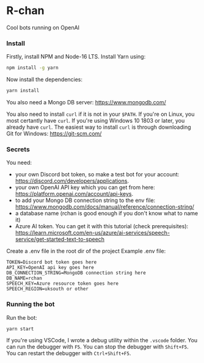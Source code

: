 # R-chan
Cool bots running on OpenAI

### Install
Firstly, install NPM and Node-16 LTS. Install Yarn using:
```bash
npm install -g yarn
```

Now install the dependencies:
```bash
yarn install
```

You also need a Mongo DB server: https://www.mongodb.com/

You also need to install `curl` if it is not in your `$PATH`. If you're on Linux, you most certantly have `curl`. If you're using Windows 10 1803 or later, you already have `curl`. The easiest way to install `curl` is through downloading Git for Windows: https://git-scm.com/

### Secrets
You need: 
  - your own Discord bot token, so make a test bot for your account: https://discord.com/developers/applications.
  - your own OpenAI API key which you can get from here: https://platform.openai.com/account/api-keys.
  - to add your Mongo DB connection string to the env file: https://www.mongodb.com/docs/manual/reference/connection-string/
  - a database name (rchan is good enough if you don't know what to name it)
  - Azure AI token. You can get it with this tutorial (check prerequisites): https://learn.microsoft.com/en-us/azure/ai-services/speech-service/get-started-text-to-speech

Create a .env file in the root dir of the project
Example .env file:
```
TOKEN=Discord bot token goes here
API_KEY=OpenAI api key goes here
DB_CONNECTION_STRING=MongoDB connection string here
DB_NAME=rchan
SPEECH_KEY=Azure resource token goes here
SPEECH_REGION=uksouth or other
```

### Running the bot
Run the bot:
```bash
yarn start
```

If you're using VSCode, I wrote a debug utility within the `.vscode` folder. You can run the debugger with `F5`. You can stop the debugger with `Shift+F5`. You can restart the debugger with `Ctrl+Shift+F5`. 
